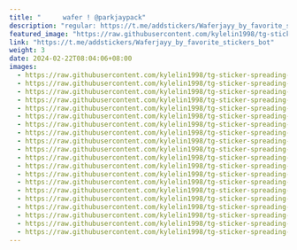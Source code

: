 ```yaml
---
title: "ㅤ    wafer ! @parkjaypack"
description: "regular: https://t.me/addstickers/Waferjayy_by_favorite_stickers_bot"
featured_image: "https://raw.githubusercontent.com/kylelin1998/tg-sticker-spreading-worldwide-images/main/img/5b021158-cd7f-4253-bc34-5455e9c566d6.jpg"
link: "https://t.me/addstickers/Waferjayy_by_favorite_stickers_bot"
weight: 3
date: 2024-02-22T08:04:06+08:00
images:
  - https://raw.githubusercontent.com/kylelin1998/tg-sticker-spreading-worldwide-images/main/img/5b021158-cd7f-4253-bc34-5455e9c566d6.jpg
  - https://raw.githubusercontent.com/kylelin1998/tg-sticker-spreading-worldwide-images/main/img/c528425c-5721-4a81-9e34-0bc181ab15a9.jpg
  - https://raw.githubusercontent.com/kylelin1998/tg-sticker-spreading-worldwide-images/main/img/c37e2ea4-c8b0-4ee6-834f-fd755b1283e2.jpg
  - https://raw.githubusercontent.com/kylelin1998/tg-sticker-spreading-worldwide-images/main/img/66f8d6a3-d49b-4868-b0cd-fb8b9e05396f.jpg
  - https://raw.githubusercontent.com/kylelin1998/tg-sticker-spreading-worldwide-images/main/img/fa0de399-6bb6-4cd5-88d4-fb5b0414757f.jpg
  - https://raw.githubusercontent.com/kylelin1998/tg-sticker-spreading-worldwide-images/main/img/463514cc-9d59-4af4-b7ad-28509cd3825c.jpg
  - https://raw.githubusercontent.com/kylelin1998/tg-sticker-spreading-worldwide-images/main/img/2edd949f-a543-48f4-b4b8-311aedbd4601.jpg
  - https://raw.githubusercontent.com/kylelin1998/tg-sticker-spreading-worldwide-images/main/img/087d2ab1-5a1e-45ad-9c1b-188d4c2387d4.jpg
  - https://raw.githubusercontent.com/kylelin1998/tg-sticker-spreading-worldwide-images/main/img/4dfe9eae-0626-4101-85c9-0a015bfe2c07.jpg
  - https://raw.githubusercontent.com/kylelin1998/tg-sticker-spreading-worldwide-images/main/img/e97fdc5c-f5a2-4cca-a9fa-1ccb941753ed.jpg
  - https://raw.githubusercontent.com/kylelin1998/tg-sticker-spreading-worldwide-images/main/img/70d3bc76-4056-4326-a870-8af09fbe16b9.jpg
  - https://raw.githubusercontent.com/kylelin1998/tg-sticker-spreading-worldwide-images/main/img/b09a8ede-9b40-4c0c-94b1-39b55a1c904b.jpg
  - https://raw.githubusercontent.com/kylelin1998/tg-sticker-spreading-worldwide-images/main/img/548897da-5e89-4aeb-9abc-da50cbcf215e.jpg
  - https://raw.githubusercontent.com/kylelin1998/tg-sticker-spreading-worldwide-images/main/img/a176228e-f53c-4aab-8716-0de69f2c28ec.jpg
  - https://raw.githubusercontent.com/kylelin1998/tg-sticker-spreading-worldwide-images/main/img/534b520e-b773-4caf-8f42-8859a68ece53.jpg
  - https://raw.githubusercontent.com/kylelin1998/tg-sticker-spreading-worldwide-images/main/img/e8c8dfa5-678f-480a-9f87-f0cc37b238b3.jpg
  - https://raw.githubusercontent.com/kylelin1998/tg-sticker-spreading-worldwide-images/main/img/10b5b1b1-3e6e-4d04-81ab-f9d7583d4db8.jpg
  - https://raw.githubusercontent.com/kylelin1998/tg-sticker-spreading-worldwide-images/main/img/d8f75f40-e834-4ac4-95d0-2c76a5b8bad0.jpg
  - https://raw.githubusercontent.com/kylelin1998/tg-sticker-spreading-worldwide-images/main/img/f32cf143-19b6-435b-86ce-ebdd3981213e.jpg
  - https://raw.githubusercontent.com/kylelin1998/tg-sticker-spreading-worldwide-images/main/img/156ea495-4eed-49a1-a8f8-3aa30d8a4f4b.jpg
---
```

